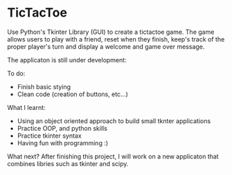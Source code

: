 # TicTacToe

Use Python's Tkinter Library (GUI) to create a tictactoe game. The game allows users to play with a friend, reset when they finish, 
keep's track of the proper player's turn and display a welcome and game over message.

The applicaton is still under development:

To do:
- Finish basic stying
- Clean code (creation of buttons, etc...)

What I learnt:

- Using an object oriented approach to build small tknter applications
- Practice OOP, and python skills
- Practice tkinter syntax
- Having fun with programming :)

What next?
  After finishing this project, I will work on a new applicaton that combines libries such as tkinter and scipy.
